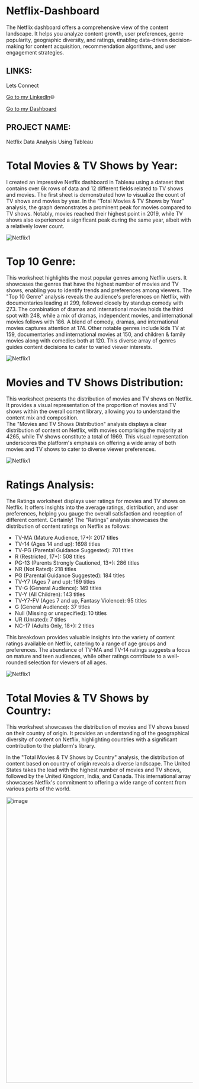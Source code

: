 # Netflix-Dashboard
The Netflix dashboard offers a comprehensive view of the content landscape. It helps you analyze content growth, user preferences, genre popularity, geographic diversity, and ratings, enabling data-driven decision-making for content acquisition, recommendation algorithms, and user engagement strategies.
## LINKS:
Lets Connect

[Go to my LinkedIn](https://www.linkedin.com/in/sarojswadithyam/)🌐

[Go to my Dashboard](https://prod-apsoutheast-a.online.tableau.com/#/site/sarojswadithya/workbooks/264310/views)

## PROJECT NAME: 
Netflix Data Analysis Using Tableau 

# Total Movies & TV Shows by Year:

I created an impressive Netflix dashboard in Tableau using a dataset that contains over 6k rows of data and 12 different fields related to TV shows and movies. The first sheet is demonstrated how to visualize the count of TV shows and movies by year. 
In the "Total Movies & TV Shows by Year" analysis, the graph demonstrates a prominent peak for movies compared to TV shows. Notably, movies reached their highest point in 2019, while TV shows also experienced a significant peak during the same year, albeit with a relatively lower count.

![Netflix1](https://github.com/Saroj-Swadithya/Netflix-Dashboard/assets/131875995/aeaa919e-6205-47d0-b5c6-0defb383cf2c)

# Top 10 Genre:

This worksheet highlights the most popular genres among Netflix users. It showcases the genres that have the highest number of movies and TV shows, enabling you to identify trends and preferences among viewers.
The "Top 10 Genre" analysis reveals the audience's preferences on Netflix, with documentaries leading at 299, followed closely by standup comedy with 273. The combination of dramas and international movies holds the third spot with 248, while a mix of dramas, independent movies, and international movies follows with 186. A blend of comedy, dramas, and international movies captures attention at 174. Other notable genres include kids TV at 159, documentaries and international movies at 150, and children & family movies along with comedies both at 120. This diverse array of genres guides content decisions to cater to varied viewer interests.

![Netflix1](https://github.com/Saroj-Swadithya/Netflix-Dashboard/assets/131875995/148c52f2-058b-4bea-9b1b-2d6d3d668b4f)

# Movies and TV Shows Distribution:

This worksheet presents the distribution of movies and TV shows on Netflix. It provides a visual representation of the proportion of movies and TV shows within the overall content library, allowing you to understand the content mix and composition.\
The "Movies and TV Shows Distribution" analysis displays a clear distribution of content on Netflix, with movies comprising the majority at 4265, while TV shows constitute a total of 1969. This visual representation underscores the platform's emphasis on offering a wide array of both movies and TV shows to cater to diverse viewer preferences.

![Netflix1](https://github.com/Saroj-Swadithya/Netflix-Dashboard/assets/131875995/96629430-0245-4b56-893e-16d9d05a8f64)

# Ratings Analysis:

The Ratings worksheet displays user ratings for movies and TV shows on Netflix. It offers insights into the average ratings, distribution, and user preferences, helping you gauge the overall satisfaction and reception of different content.
Certainly! The "Ratings" analysis showcases the distribution of content ratings on Netflix as follows:

- TV-MA (Mature Audience, 17+): 2017 titles
- TV-14 (Ages 14 and up): 1698 titles
- TV-PG (Parental Guidance Suggested): 701 titles
- R (Restricted, 17+): 508 titles
- PG-13 (Parents Strongly Cautioned, 13+): 286 titles
- NR (Not Rated): 218 titles
- PG (Parental Guidance Suggested): 184 titles
- TV-Y7 (Ages 7 and up): 169 titles
- TV-G (General Audience): 149 titles
- TV-Y (All Children): 143 titles
- TV-Y7-FV (Ages 7 and up, Fantasy Violence): 95 titles
- G (General Audience): 37 titles
- Null (Missing or unspecified): 10 titles
- UR (Unrated): 7 titles
- NC-17 (Adults Only, 18+): 2 titles

This breakdown provides valuable insights into the variety of content ratings available on Netflix, catering to a range of age groups and preferences. The abundance of TV-MA and TV-14 ratings suggests a focus on mature and teen audiences, while other ratings contribute to a well-rounded selection for viewers of all ages.

![Netflix1](https://github.com/Saroj-Swadithya/Netflix-Dashboard/assets/131875995/39724d94-1a63-444d-89d8-1a323cd2f79e)


# Total Movies & TV Shows by Country:

This worksheet showcases the distribution of movies and TV shows based on their country of origin. It provides an understanding of the geographical diversity of content on Netflix, highlighting countries with a significant contribution to the platform's library. 

In the "Total Movies & TV Shows by Country" analysis, the distribution of content based on country of origin reveals a diverse landscape. The United States takes the lead with the highest number of movies and TV shows, followed by the United Kingdom, India, and Canada. This international array showcases Netflix's commitment to offering a wide range of content from various parts of the world.

<img width="772" alt="image" src="https://github.com/Saroj-Swadithya/Netflix-Dashboard/assets/131875995/121e8d3a-fa72-4fc0-b654-5c32c45b12e6">
